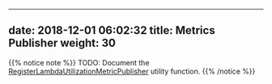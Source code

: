 
---
date: 2018-12-01 06:02:32
title: Metrics Publisher
weight: 30
---

{{% notice note %}}
TODO: Document the [RegisterLambdaUtilizationMetricPublisher](https://godoc.org/github.com/mweagle/Sparta/aws/cloudwatch#RegisterLambdaUtilizationMetricPublisher) utility function.
{{% /notice %}}